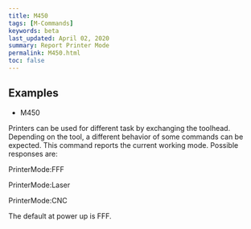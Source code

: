 ```yaml
---
title: M450
tags: [M-Commands] 
keywords: beta 
last_updated: April 02, 2020 
summary: Report Printer Mode 
permalink: M450.html
toc: false 
---
```



## Examples

* M450

Printers can be used for different task by exchanging the toolhead. Depending on the tool, a different behavior of some commands can be expected. This command reports the current working mode. Possible responses are:

PrinterMode:FFF

PrinterMode:Laser

PrinterMode:CNC

The default at power up is FFF.

